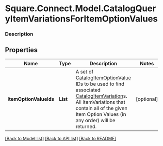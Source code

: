 # Square.Connect.Model.CatalogQueryItemVariationsForItemOptionValues

### Description



## Properties

Name | Type | Description | Notes
------------ | ------------- | ------------- | -------------
**ItemOptionValueIds** | **List<string>** | A set of [CatalogItemOptionValue](#type-catalogitemoptionvalue) IDs to be used to find associated [CatalogItemVariation](#type-catalogitemvariation)s. All ItemVariations that contain all of the given Item Option Values (in any order) will be returned. | [optional] 



[[Back to Model list]](../README.md#documentation-for-models) [[Back to API list]](../README.md#documentation-for-api-endpoints) [[Back to README]](../README.md)

